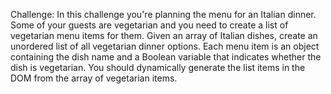 Challenge: In this challenge you're planning the menu for an Italian dinner. Some of your guests are vegetarian and you need to create a list of vegetarian menu items for them. Given an array of Italian dishes, create an unordered list of all vegetarian dinner options. Each menu item is an object containing the dish name and a Boolean variable that indicates whether the dish is vegetarian. You should dynamically generate the list items in the DOM from the array of vegetarian items.